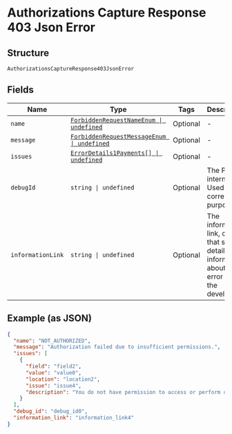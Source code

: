 
# Authorizations Capture Response 403 Json Error

## Structure

`AuthorizationsCaptureResponse403JsonError`

## Fields

| Name | Type | Tags | Description |
|  --- | --- | --- | --- |
| `name` | [`ForbiddenRequestNameEnum \| undefined`](../../doc/models/forbidden-request-name-enum.md) | Optional | - |
| `message` | [`ForbiddenRequestMessageEnum \| undefined`](../../doc/models/forbidden-request-message-enum.md) | Optional | - |
| `issues` | [`ErrorDetails1Payments[] \| undefined`](../../doc/models/error-details-1-payments.md) | Optional | - |
| `debugId` | `string \| undefined` | Optional | The PayPal internal ID. Used for correlation purposes. |
| `informationLink` | `string \| undefined` | Optional | The information link, or URI, that shows detailed information about this error for the developer. |

## Example (as JSON)

```json
{
  "name": "NOT_AUTHORIZED",
  "message": "Authorization failed due to insufficient permissions.",
  "issues": [
    {
      "field": "field2",
      "value": "value0",
      "location": "location2",
      "issue": "issue4",
      "description": "You do not have permission to access or perform operations on this resource."
    }
  ],
  "debug_id": "debug_id0",
  "information_link": "information_link4"
}
```

